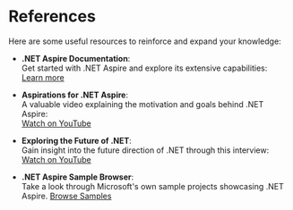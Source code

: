 ﻿# References

Here are some useful resources to reinforce and expand your knowledge:

- **.NET Aspire Documentation**:  
  Get started with .NET Aspire and explore its extensive capabilities:  
  [Learn more](https://learn.microsoft.com/en-us/dotnet/aspire/get-started/aspire-overview)

- **Aspirations for .NET Aspire**:  
  A valuable video explaining the motivation and goals behind .NET Aspire:  
  [Watch on YouTube](https://www.youtube.com/watch?v=vv8n3-46gE0)

- **Exploring the Future of .NET**:  
  Gain insight into the future direction of .NET through this interview:  
  [Watch on YouTube](https://youtu.be/FPwAGfslTJM?si=FFJbc6UtT4zowegy)

- **.NET Aspire Sample Browser**:  
  Take a look through Microsoft's own sample projects showcasing .NET Aspire.
  [Browse Samples](https://learn.microsoft.com/samples/browse/?expanded=dotnet&products=dotnet-aspire)